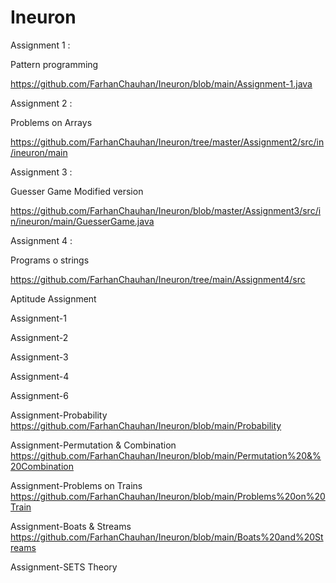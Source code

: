 # Ineuron
Assignment 1 :

Pattern programming

https://github.com/FarhanChauhan/Ineuron/blob/main/Assignment-1.java


Assignment 2 : 

Problems on Arrays

https://github.com/FarhanChauhan/Ineuron/tree/master/Assignment2/src/in/ineuron/main


Assignment 3 :

Guesser Game Modified version

https://github.com/FarhanChauhan/Ineuron/blob/master/Assignment3/src/in/ineuron/main/GuesserGame.java


Assignment 4 :

Programs o strings

https://github.com/FarhanChauhan/Ineuron/tree/main/Assignment4/src


Aptitude Assignment 

Assignment-1


Assignment-2


Assignment-3


Assignment-4


Assignment-6


Assignment-Probability
https://github.com/FarhanChauhan/Ineuron/blob/main/Probability

Assignment-Permutation & Combination
https://github.com/FarhanChauhan/Ineuron/blob/main/Permutation%20&%20Combination

Assignment-Problems on Trains
https://github.com/FarhanChauhan/Ineuron/blob/main/Problems%20on%20Train

Assignment-Boats & Streams
https://github.com/FarhanChauhan/Ineuron/blob/main/Boats%20and%20Streams

Assignment-SETS Theory

